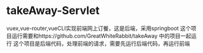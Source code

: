 # takeAway-Servlet
vuex,vue-router,vueCLI实现前端网上订餐，这是后端，采用springboot
这个项目运行需要和https://github.com/GreatWhiteRabbit/takeAway  中的项目一起运行
这个项目是后端代码，处理前端的请求，需要先运行后端代码，再运行前端
